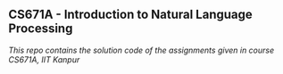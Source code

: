 ## CS671A - Introduction to Natural Language Processing
_This repo contains the solution code of the assignments given in course CS671A, IIT Kanpur_

